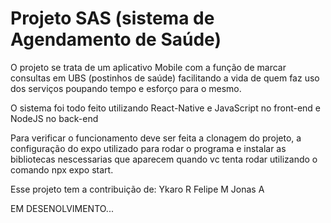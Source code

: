 # Projeto SAS (sistema de Agendamento de Saúde) 

O projeto se trata de um aplicativo Mobile com a função de marcar consultas em UBS (postinhos de saúde) 
facilitando a vida de quem faz uso dos serviços poupando tempo e esforço para o mesmo.

O sistema foi todo feito utilizando React-Native e JavaScript no front-end e NodeJS no back-end

Para verificar o funcionamento deve ser feita a clonagem do projeto, a configuração do expo utilizado 
para rodar o programa e instalar as bibliotecas nescessarias que aparecem quando vc tenta rodar utilizando
o comando npx expo start.

Esse projeto tem a contribuição de:
Ykaro R 
Felipe M
Jonas A

EM DESENOLVIMENTO...
